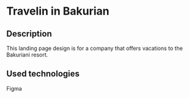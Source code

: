 # Travelin in Bakurian

## Description 
This landing page design is for a company that offers vacations to the Bakuriani resort.

## Used technologies
Figma
